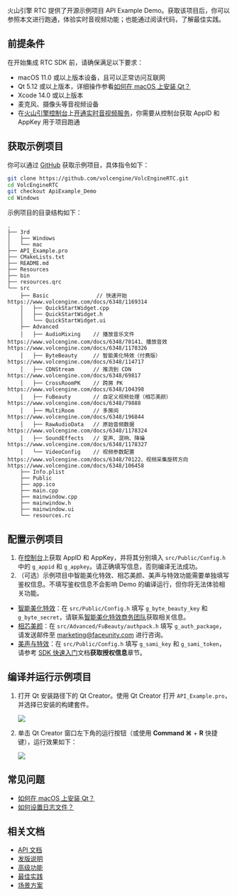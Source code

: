 
火山引擎 RTC 提供了开源示例项目 API Example Demo。获取该项目后，你可以参照本文进行跑通，体验实时音视频功能；也能通过阅读代码，了解最佳实践。

## 前提条件

在开始集成 RTC SDK 前，请确保满足以下要求：

- macOS 11.0 或以上版本设备，且可以正常访问互联网
- Qt 5.12 或以上版本，详细操作参看[如何在 macOS 上安装 Qt？](https://www.volcengine.com/docs/6348/1152682#%E5%A6%82%E4%BD%95%E5%9C%A8-macos-%E4%B8%8A%E5%AE%89%E8%A3%85-qt%EF%BC%9F)
- Xcode 14.0 或以上版本
- 麦克风、摄像头等音视频设备
- 在[火山引擎控制台](https://console.volcengine.com/auth/login/)上[开通实时音视频服务](https://www.volcengine.com/docs/6348/69865)，你需要从控制台获取 AppID 和 AppKey 用于项目跑通

## 获取示例项目

你可以通过 [GitHub](https://github.com/volcengine/VolcEngineRTC) 获取示例项目，具体指令如下：

```bash
git clone https://github.com/volcengine/VolcEngineRTC.git
cd VolcEngineRTC
git checkout ApiExample_Demo
cd Windows
```

示例项目的目录结构如下：

```
.
├── 3rd
│   ├── Windows
│   └── mac
├── API_Example.pro
├── CMakeLists.txt
├── README.md
├── Resources
├── bin
├── resources.qrc
└── src
    ├── Basic               // 快速开始 https://www.volcengine.com/docs/6348/1169314
    │   ├── QuickStartWidget.cpp
    │   ├── QuickStartWidget.h
    │   └── QuickStartWidget.ui
    ├── Advanced
    │   ├── AudioMixing    // 播放音乐文件 https://www.volcengine.com/docs/6348/70141、播放音效 https://www.volcengine.com/docs/6348/1178326
    │   ├── ByteBeauty     // 智能美化特效（付费版） https://www.volcengine.com/docs/6348/114717
    │   ├── CDNStream      // 推流到 CDN https://www.volcengine.com/docs/6348/69817
    │   ├── CrossRoomPK    // 跨房 PK https://www.volcengine.com/docs/6348/104398
    │   ├── FuBeauty       // 自定义视频处理（相芯美颜） https://www.volcengine.com/docs/6348/79888
    │   ├── MultiRoom      // 多房间 https://www.volcengine.com/docs/6348/196844
    │   ├── RawAudioData   // 原始音频数据 https://www.volcengine.com/docs/6348/1178324
    │   ├── SoundEffects   // 变声、混响、降噪 https://www.volcengine.com/docs/6348/1178327
    │   └── VideoConfig    // 视频参数配置 https://www.volcengine.com/docs/6348/70122、视频采集旋转方向 https://www.volcengine.com/docs/6348/106458
    ├── Info.plist
    ├── Public
    ├── app.ico
    ├── main.cpp
    ├── mainwindow.cpp
    ├── mainwindow.h
    ├── mainwindow.ui
    └── resources.rc
```

## 配置示例项目

1. 在[控制台](https://console.volcengine.com/rtc/listRTC)上获取 AppID 和 AppKey，并将其分别填入 `src/Public/Config.h` 中的 `g_appid` 和 `g_appkey`。请正确填写信息，否则编译无法成功。
2. （可选）示例项目中智能美化特效、相芯美颜、美声与特效功能需要单独填写鉴权信息。不填写鉴权信息不会影响 Demo 的编译运行，但你将无法体验相关功能。
  - [智能美化特效](https://www.volcengine.com/docs/6705/1160378)：在 `src/Public/Config.h` 填写 `g_byte_beauty_key` 和 `g_byte_secret`，请联系[智能美化特效商务团队](https://www.volcengine.com/docs/6705/101956)获取相关信息。
  - [相芯美颜](https://www.faceunity.com/developer/)：在 `src/Advanced/FuBeauty/authpack.h` 填写 `g_auth_package`，请发送邮件至 marketing@faceunity.com 进行咨询。
  - [美声与特效](https://www.volcengine.com/docs/6489/171423)：在 `src/Public/Config.h` 填写 `g_sami_key` 和 `g_sami_token`，请参考 [SDK 快速入门](https://www.volcengine.com/docs/6489/171423)文档**获取授权信息**章节。
  
## 编译并运行示例项目

1. 打开 Qt 安装路径下的 Qt Creator。使用 Qt Creator 打开 `API_Example.pro`，并选择已安装的构建套件。
	
	![](https://portal.volccdn.com/obj/volcfe/cloud-universal-doc/upload_de906345dc3f69a5efb4d7227ccfe102.png)
	
2. 单击 Qt Creator 窗口左下角的运行按钮（或使用 **Command ⌘** + **R** 快捷键），运行效果如下：
	
	![](https://portal.volccdn.com/obj/volcfe/cloud-universal-doc/upload_a1f2564c0a9cb1dda0b8b59d896c3dc5.png)

## 常见问题

- [如何在 macOS 上安装 Qt？](https://www.volcengine.com/docs/6348/1152682#%E5%A6%82%E4%BD%95%E5%9C%A8-macos-%E4%B8%8A%E5%AE%89%E8%A3%85-qt%EF%BC%9F)
- [如何设置日志文件？](https://www.volcengine.com/docs/6348/114721)

## 相关文档

- [API 文档](https://www.volcengine.com/docs/6348/70094)
- [发版说明](https://www.volcengine.com/docs/6348/110078)
- [高级功能](https://www.volcengine.com/docs/6348/69814)
- [最佳实践](https://www.volcengine.com/docs/6348/130768)
- [场景方案](https://www.volcengine.com/docs/6348/70008)
